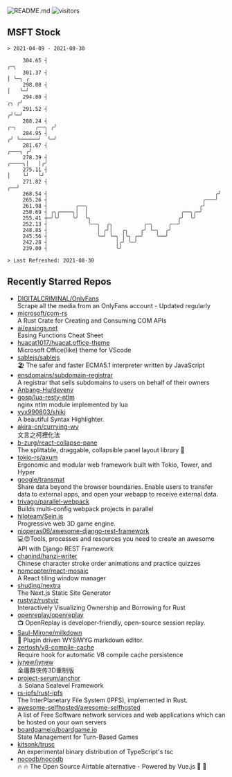 ![README.md](https://github.com/Gerhut/Gerhut/workflows/README.md/badge.svg)
![visitors](https://visitors.vercel.app/Gerhut/Gerhut?token=8cf69d1f6813d272ef062726b6070c9be4ff72038cfe5a7ded7384a8da65d866)

## MSFT Stock

```
> 2021-04-09 - 2021-08-30

     304.65 ┤                                                                                            ╭─╮     
     301.37 ┤                                                                                            │ ╰─╮ ╭ 
     298.08 ┤                                                                                            │   ╰─╯ 
     294.80 ┤                                                                                        ╭╮ ╭╯       
     291.52 ┤                                                                                       ╭╯╰─╯        
     288.24 ┤                                                                        ╭─╮      ╭──╮ ╭╯            
     284.95 ┤                                                                       ╭╯ ╰──────╯  ╰─╯             
     281.67 ┤                                                                ╭───╮ ╭╯                            
     278.39 ┤                                                          ╭────╮│   │╭╯                             
     275.11 ┤                                                          │    ╰╯   ╰╯                              
     271.82 ┤                                                       ╭──╯                                         
     268.54 ┤                                                      ╭╯                                            
     265.26 ┤                                                  ╭───╯                                             
     261.98 ┤         ╭──╮                                    ╭╯                                                 
     258.69 ┤ ╭╮╭────╮│  │                              ╭──╮╭─╯                                                  
     255.41 ┼─╯╰╯    ╰╯  ╰╮                            ╭╯  ╰╯                                                    
     252.13 ┤             ╰──╮  ╭╮          ╭─╮     ╭──╯                                                         
     248.85 ┤                │ ╭╯│   ╭╮    ╭╯ ╰─╮  ╭╯                                                            
     245.56 ┤                ╰─╯ ╰─╮ │╰╮ ╭─╯    ╰──╯                                                             
     242.28 ┤                      │╭╯ ╰─╯                                                                       
     239.00 ┤                      ╰╯                                                                            

> Last Refreshed: 2021-08-30
```

## Recently Starred Repos

- [DIGITALCRIMINAL/OnlyFans](https://github.com/DIGITALCRIMINAL/OnlyFans)  
  Scrape all the media from an OnlyFans account - Updated regularly
- [microsoft/com-rs](https://github.com/microsoft/com-rs)  
  A Rust Crate for Creating and Consuming COM APIs
- [ai/easings.net](https://github.com/ai/easings.net)  
  Easing Functions Cheat Sheet
- [huacat1017/huacat.office-theme](https://github.com/huacat1017/huacat.office-theme)  
  Microsoft Office(like) theme for VScode
- [sablejs/sablejs](https://github.com/sablejs/sablejs)  
  🏖️ The safer and faster ECMA5.1 interpreter written by JavaScript
- [ensdomains/subdomain-registrar](https://github.com/ensdomains/subdomain-registrar)  
  A registrar that sells subdomains to users on behalf of their owners
- [Anbang-Hu/devenv](https://github.com/Anbang-Hu/devenv)  
- [gosp/lua-resty-ntlm](https://github.com/gosp/lua-resty-ntlm)  
  nginx ntlm module implemented by lua
- [yyx990803/shiki](https://github.com/yyx990803/shiki)  
  A beautiful Syntax Highlighter.
- [akira-cn/currying-wy](https://github.com/akira-cn/currying-wy)  
  文言之柯裡化法
- [b-zurg/react-collapse-pane](https://github.com/b-zurg/react-collapse-pane)  
  The splittable, draggable, collapsible panel layout library 🎉
- [tokio-rs/axum](https://github.com/tokio-rs/axum)  
  Ergonomic and modular web framework built with Tokio, Tower, and Hyper
- [google/transmat](https://github.com/google/transmat)  
  Share data beyond the browser boundaries. Enable users to transfer data to external apps, and open your webapp to receive external data.
- [trivago/parallel-webpack](https://github.com/trivago/parallel-webpack)  
  Builds multi-config webpack projects in parallel
- [hiloteam/Sein.js](https://github.com/hiloteam/Sein.js)  
  Progressive web 3D game engine.
- [nioperas06/awesome-django-rest-framework](https://github.com/nioperas06/awesome-django-rest-framework)  
   💻😍Tools, processes and resources you need to create an awesome API with Django REST Framework
- [chanind/hanzi-writer](https://github.com/chanind/hanzi-writer)  
  Chinese character stroke order animations and practice quizzes
- [nomcopter/react-mosaic](https://github.com/nomcopter/react-mosaic)  
  A React tiling window manager
- [shuding/nextra](https://github.com/shuding/nextra)  
  The Next.js Static Site Generator
- [rustviz/rustviz](https://github.com/rustviz/rustviz)  
  Interactively Visualizing Ownership and Borrowing for Rust
- [openreplay/openreplay](https://github.com/openreplay/openreplay)  
  :tv: OpenReplay is developer-friendly, open-source session replay.
- [Saul-Mirone/milkdown](https://github.com/Saul-Mirone/milkdown)  
  🍼 Plugin driven WYSIWYG  markdown editor.
- [zertosh/v8-compile-cache](https://github.com/zertosh/v8-compile-cache)  
  Require hook for automatic V8 compile cache persistence
- [jynew/jynew](https://github.com/jynew/jynew)  
  金庸群侠传3D重制版
- [project-serum/anchor](https://github.com/project-serum/anchor)  
  ⚓ Solana Sealevel Framework
- [rs-ipfs/rust-ipfs](https://github.com/rs-ipfs/rust-ipfs)  
  The InterPlanetary File System (IPFS), implemented in Rust.
- [awesome-selfhosted/awesome-selfhosted](https://github.com/awesome-selfhosted/awesome-selfhosted)  
  A list of Free Software network services and web applications which can be hosted on your own servers
- [boardgameio/boardgame.io](https://github.com/boardgameio/boardgame.io)  
  State Management for Turn-Based Games
- [kitsonk/trusc](https://github.com/kitsonk/trusc)  
  An experimental binary distribution of TypeScript's tsc
- [nocodb/nocodb](https://github.com/nocodb/nocodb)  
  🔥 🔥  The Open Source Airtable alternative  - Powered by Vue.js 🚀 🚀  
